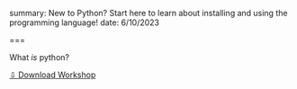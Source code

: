 summary: New to Python? Start here to learn about installing and using the programming language!
date: 6/10/2023

===

What *is* python?

<a href="" download>⇩ Download Workshop</a>